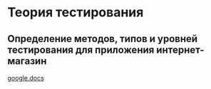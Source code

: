 # Теория тестирования

## Определение методов, типов и уровней тестирования для приложения интернет-магазин
[google.docs](https://docs.google.com/spreadsheets/d/1VT5vPI7ZH3Y6Mm6tWnRDltuodPggJBLDiDYvSNb6XQk/edit?gid=0#gid=0)